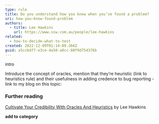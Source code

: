 ```yaml
---
type: rule
title: Do you understand how you know when you’ve found a problem?
uri: how-you-know-found-problem
authors:
  - title: Lee Hawkins
    url: https://www.ssw.com.au/people/lee-hawkins
related:
  - how-to-decide-what-to-test
created: 2022-12-09T01:14:09.366Z
guid: a5ccbdf7-e3ce-4a50-a8cc-88f9d754376b
---
```

intro
            
<!--endintro-->



Introduce the concept of oracles, mention that they’re heuristic (link to heuristics rule) and their usefulness in adding credence to bug reporting - link to my blog on this topic:

### Further reading

[Cultivate Your Credibility With Oracles And Heuristics](https://www.ministryoftesting.com/dojo/lessons/cultivate-your-credibility-with-oracles-and-heuristics) by Lee Hawkins

**add to category**